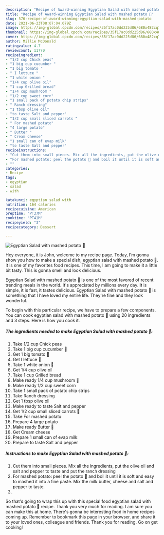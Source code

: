 ```yaml
---
description: "Recipe of Award-winning Egyptian Salad with mashed potato 🥗"
title: "Recipe of Award-winning Egyptian Salad with mashed potato 🥗"
slug: 576-recipe-of-award-winning-egyptian-salad-with-mashed-potato
date: 2021-06-23T08:07:04.079Z
image: https://img-global.cpcdn.com/recipes/35f17ac0dd225d86/680x482cq70/egyptian-salad-with-mashed-potato-recipe-main-photo.jpg
thumbnail: https://img-global.cpcdn.com/recipes/35f17ac0dd225d86/680x482cq70/egyptian-salad-with-mashed-potato-recipe-main-photo.jpg
cover: https://img-global.cpcdn.com/recipes/35f17ac0dd225d86/680x482cq70/egyptian-salad-with-mashed-potato-recipe-main-photo.jpg
author: Millie McDonald
ratingvalue: 4.7
reviewcount: 11770
recipeingredient:
- "1/2 cup Chick peas"
- "1 big cup cucumber "
- "1 big tomato "
- " I lettuce "
- "1 white onion "
- "1/4 cup olive oil"
- "1 cup Grilled bread"
- "1/4 cup mushroom "
- "1/2 cup sweet corn"
- "1 small pack of potato chip strips"
- " Ranch dressing"
- "1 tbsp olive oil"
- "to taste Salt and pepper"
- "1/2 cup small sliced carrots "
- " For mashed potato"
- "4 large potato"
- " Butter "
- " Cream cheese"
- "1 small can of evap milk"
- "to taste Salt and pepper"
recipeinstructions:
- "Cut them into small pieces. Mix all the ingredients, put the olive oil and salt and pepper to taste and put the ranch dressing"
- "For mashed potato: peel the potato 🥔 and boil it until it is soft and easy to mashed it into a fine paste. Mix the milk butter, cheese and salt and pepper to taste."
- ""
categories:
- Recipe
tags:
- egyptian
- salad
- with

katakunci: egyptian salad with 
nutrition: 164 calories
recipecuisine: American
preptime: "PT37M"
cooktime: "PT41M"
recipeyield: "3"
recipecategory: Dessert

---
```



![Egyptian Salad with mashed potato 🥗](https://img-global.cpcdn.com/recipes/35f17ac0dd225d86/680x482cq70/egyptian-salad-with-mashed-potato-recipe-main-photo.jpg)

Hey everyone, it is John, welcome to my recipe page. Today, I'm gonna show you how to make a special dish, egyptian salad with mashed potato 🥗. It is one of my favorites food recipes. This time, I am going to make it a little bit tasty. This is gonna smell and look delicious.

Egyptian Salad with mashed potato 🥗 is one of the most favored of recent trending meals in the world. It's appreciated by millions every day. It is simple, it is fast, it tastes delicious. Egyptian Salad with mashed potato 🥗 is something that I have loved my entire life. They're fine and they look wonderful.




To begin with this particular recipe, we have to prepare a few components. You can cook egyptian salad with mashed potato 🥗 using 20 ingredients and 3 steps. Here is how you cook it.

<!--inarticleads1-->

##### The ingredients needed to make Egyptian Salad with mashed potato 🥗:

1. Take 1/2 cup Chick peas
1. Take 1 big cup cucumber 🥒
1. Get 1 big tomato 🍅
1. Get  I lettuce 🥬
1. Take 1 white onion 🧅
1. Get 1/4 cup olive oil
1. Take 1 cup Grilled bread
1. Make ready 1/4 cup mushroom 🍄
1. Make ready 1/2 cup sweet corn
1. Take 1 small pack of potato chip strips
1. Take  Ranch dressing
1. Get 1 tbsp olive oil
1. Make ready to taste Salt and pepper
1. Get 1/2 cup small sliced carrots 🥕
1. Take  For mashed potato
1. Prepare 4 large potato
1. Make ready  Butter 🧈
1. Get  Cream cheese
1. Prepare 1 small can of evap milk
1. Prepare to taste Salt and pepper




<!--inarticleads2-->

##### Instructions to make Egyptian Salad with mashed potato 🥗:

1. Cut them into small pieces. Mix all the ingredients, put the olive oil and salt and pepper to taste and put the ranch dressing
1. For mashed potato: peel the potato 🥔 and boil it until it is soft and easy to mashed it into a fine paste. Mix the milk butter, cheese and salt and pepper to taste.
1. 




So that's going to wrap this up with this special food egyptian salad with mashed potato 🥗 recipe. Thank you very much for reading. I am sure you can make this at home. There's gonna be interesting food in home recipes coming up. Remember to bookmark this page in your browser, and share it to your loved ones, colleague and friends. Thank you for reading. Go on get cooking!
